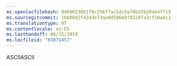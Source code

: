 ```yaml
---
ms.openlocfilehash: 94090230b1f8c256f7ac5dc5a70bd3b20ee4ff15
ms.sourcegitcommit: 1bb00d2f4343e73ae8d58668f02297a3cf10a4c1
ms.translationtype: HT
ms.contentlocale: es-ES
ms.lasthandoff: 06/15/2019
ms.locfileid: "63871457"
---
```

<span data-ttu-id="f9462-101">ASCII</span><span class="sxs-lookup"><span data-stu-id="f9462-101">ASCII</span></span>
